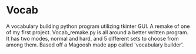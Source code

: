 # Vocab
A vocabulary building python program utilizing tkinter GUI. A remake of one of my first project. Vocab_remake.py is all around a better written program. It has two modes, normal and hard, and 5 different sets to choose from among them. Based off a Magoosh made app called 'vocabulary builder'.

